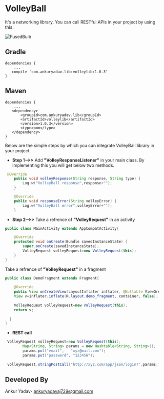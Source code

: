 # VolleyBall

It's a networking library. You can call RESTful APIs in your project by using this.

![FusedBulb](https://s20.postimg.org/4fobt34pp/volley_banner.jpg)

Gradle
------
```
dependencies {
    ...
   compile 'com.ankuryadav.lib:volleylib:1.0.3'
}
```

Maven
------
```
dependencies {
    ...
   <dependency>
       <groupId>com.ankuryadav.lib</groupId>
       <artifactId>volleylib</artifactId>
       <version>1.0.3</version>
       <type>pom</type>
   </dependency>
}
```

Below are the simple steps by which you can integrate VolleyBall library in your project.

* **Step 1-->>**
Add **"VolleyResponseListener"** in your main class. By implementing this you will get below two methods.
```java
 @Override
    public void volleyResponse(String response, String type) {
        Log.w("VolleyBall response",response+"");
    }

    @Override
    public void responseError(String volleyError) {
        Log.w("VolleyBall error",volleyError+"");
    }
```
* **Step 2-->>**
Take a refrence of **"VolleyRequest"** in an activity
```java
public class MainActivity extends AppCompatActivity{

    @Override
    protected void onCreate(Bundle savedInstanceState) {
        super.onCreate(savedInstanceState);
        VolleyRequest volleyRequest=new VolleyRequest(this);
    }
}
```
Take a refrence of **"VolleyRequest"** in a fragment
```java
public class DemoFragment extends Fragment{
   
    @Override
    public View onCreateView(LayoutInflater inflater, @Nullable ViewGroup container, @Nullable Bundle savedInstanceState) {
    View v=inflater.inflate(R.layout.demo_fragment, container, false);
       
    VolleyRequest volleyRequest=new VolleyRequest(this);
    return v;
   
  }
}
```
* **REST call**
```java
 VolleyRequest volleyRequest=new VolleyRequest(this);
        Map<String, String> params = new Hashtable<String, String>();
        params.put("email",   "xyz@mail.com");
        params.put("password", "123456");
        
 volleyRequest.stringPostCall("http://xyz.com/app/json/login?",params,"LOGIN");

```

Developed By
 ------
 Ankur Yadav- ankuryadavaj729@gmail.com
